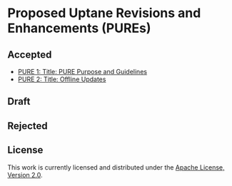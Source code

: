 # Proposed Uptane Revisions and Enhancements (PUREs)

## Accepted

* [PURE 1: Title: PURE Purpose and Guidelines](pure1.md)
* [PURE 2: Title: Offline Updates](pure2.md)

## Draft

## Rejected

## License

This work is currently licensed and distributed under the [Apache License, Version 2.0](LICENSE).
